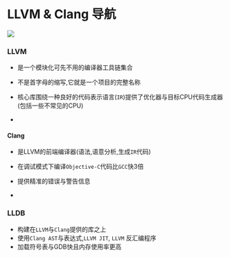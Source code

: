 # LLVM & Clang 导航
![](https://ws3.sinaimg.cn/large/006tNc79gy1g2j8a0ij5kj31jk0dwkjl.jpg)
### LLVM
- 是一个模块化可先不用的编译器工具链集合
- 不是首字母的缩写,它就是一个项目的完整名称
- 核心库围绕一种良好的代码表示语言(`IR`)提供了优化器与目标CPU代码生成器(包括一些不常见的CPU)

-
#### Clang
- 是LLVM的前端编译器(语法,语意分析,生成`IR`代码)
- 在调试模式下编译`Objective-C`代码比`GCC`快3倍
- 提供精准的错误与警告信息

-
### LLDB
- 构建在`LLVM`与`Clang`提供的库之上
- 使用`Clang AST`与表达式,`LLVM JIT`, `LLVM` 反汇编程序
- 加载符号表与GDB快且内存使用率更高


